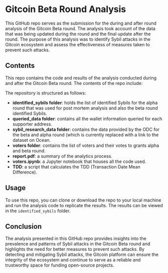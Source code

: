 # Gitcoin Beta Round Analysis

This GitHub repo serves as the submission for the during and after round analysis of the Gitcoin Beta round. The analysis took account of the data that was being updated during the round and the final update after the round. The purpose of this analysis was to identify Sybil attacks in the Gitcoin ecosystem and assess the effectiveness of measures taken to prevent such attacks.

## Contents

This repo contains the code and results of the analysis conducted during and after the Gitcoin Beta round. The contents of the repo include:

The repository is structured as follows:

- **identified_sybils folder**: holds the list of identified Sybils for the alpha round that was used for post mortem analysis and also the beta round identified Sybils.
- **queried_data folder**: contains all the wallet information queried for each supporter address.
- **sybil_research_data folder**: contains the data provided by the ODC for the beta and alpha round (which is currently replaced with a link to the dataset on Ocean.
- **voters folder**: contains the list of voters and their votes to grants alpha and beta round.
- **report.pdf**: a summary of the analytics process.
- **voters.ipynb**: a Jupyter notebook that houses all the code used.
- **TDD**: a script that calculates the TDD (Transaction Date Mean Difference).

## Usage

To use this repo, you can clone or download the repo to your local machine and run the analysis code to replicate the results. The results can be viewed in the `identified_sybils` folder.

## Conclusion

The analysis presented in this GitHub repo provides insights into the prevalence and patterns of Sybil attacks in the Gitcoin Beta round and highlights the need for better measures to prevent such attacks. By detecting and mitigating Sybil attacks, the Gitcoin platform can ensure the integrity of the ecosystem and continue to serve as a reliable and trustworthy space for funding open-source projects.
